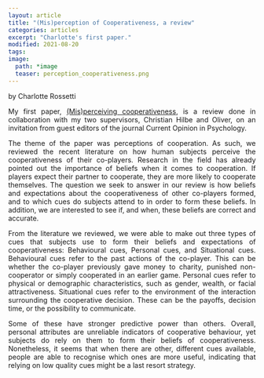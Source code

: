 ```yaml
---
layout: article
title: "(Mis)perception of Cooperativeness, a review"
categories: articles
excerpt: "Charlotte's first paper."
modified: 2021-08-20
tags:
image:
  path: *image
  teaser: perception_cooperativeness.png
---
```


by Charlotte Rossetti

<p align="justify">
My first paper, <a href="https://www.sciencedirect.com/science/article/pii/S2352250X21000920"> (Mis)perceiving cooperativeness</a>,
is a review done in collaboration with my two supervisors, 
Christian Hilbe and Oliver, on an invitation from guest editors of the journal Current Opinion in Psychology.
</p>

<p align="justify">
The theme of the paper was perceptions of cooperation. 
As such, we reviewed the recent literature on how human subjects perceive the cooperativeness of their co-players. 
Research in the field has already pointed out the importance of beliefs when it comes to cooperation. 
If players expect their partner to cooperate, they are more likely to cooperate themselves. 
The question we seek to answer in our review is how beliefs and expectations about the cooperativeness of other co-players formed,
and to which cues do subjects attend to in order to form these beliefs. 
In addition, we are interested to see if, and when, these beliefs are correct and accurate.
</p>

<p align="justify">
From the literature we reviewed,
we were able to make out three types of cues that subjects use to form their beliefs and expectations of cooperativeness: 
Behavioural cues, Personal cues, and Situational cues. Behavioural cues refer to the past actions of the co-player. 
This can be whether the co-player previously gave money to charity, punished non-cooperator or simply cooperated in an earlier game. 
Personal cues refer to physical or demographic characteristics, such as gender, wealth, or facial attractiveness. 
Situational cues refer to the environment of the interaction surrounding the cooperative decision. 
These can be the payoffs, decision time, or the possibility to communicate.
</p>

<p align="justify">
Some of these have stronger predictive power than others. 
Overall, personal attributes are unreliable indicators of cooperative behaviour, 
yet subjects do rely on them to form their beliefs of cooperativeness. 
Nonetheless, it seems that when there are other, different cues available, 
people are able to recognise which ones are more useful, 
indicating that relying on low quality cues might be a last resort strategy. 
</p>
